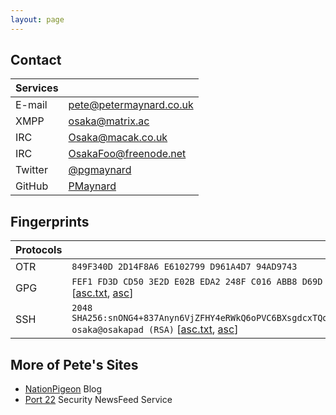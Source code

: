 ```yaml
---
layout: page
---
```


## Contact 

| Services ||
|:-----------|:--|
|E-mail|pete@petermaynard.co.uk|
|XMPP|osaka@matrix.ac|
|IRC|Osaka@macak.co.uk|
|IRC|OsakaFoo@freenode.net|
|Twitter|[@pgmaynard](https://twitter.com/pgmaynard)|
|GitHub|[PMaynard](https://github.com/PMaynard)|

## Fingerprints

| Protocols ||
|:--|:--|
| OTR | ```849F340D 2D14F8A6 E6102799 D961A4D7 94AD9743``` |
| GPG | ```FEF1 FD3D CD50 3E2D E02B EDA2 248F C016 ABB8 D69D``` [[asc.txt](keys/pete-gpg.asc.txt), [asc](keys/pete-gpg.asc)]|
| SSH | ```2048 SHA256:snONG4+837Anyn6VjZFHY4eRWkQ6oPVC6BXsgdcxTQo osaka@osakapad (RSA)``` [[asc.txt](keys/pete-ssh.pub.asc.txt), [asc](keys/pete-ssh.pub.asc)] |

## More of Pete's Sites

- [NationPigeon](https://nationpigeon.com) Blog
- [Port 22](https://port22.co.uk) Security NewsFeed Service

